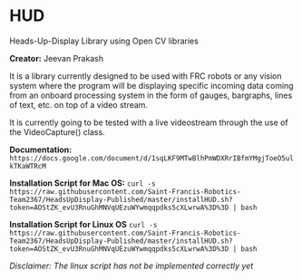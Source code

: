 # HUD
Heads-Up-Display Library using Open CV libraries

**Creator:** Jeevan Prakash

It is a library currently designed to be used with FRC robots or any vision system where the program will be displaying specific incoming data
coming from an onboard processing system in the form of gauges, bargraphs, lines of text, etc. on top of a video stream.

It is currently going to be tested with a live videostream through the use of the VideoCapture() class.

**Documentation:**
`https://docs.google.com/document/d/1sqLKF9MTwBlhPmWDXRrIBfmYMgjToeO5ulkTKaWTRcM`

**Installation Script for Mac OS:**
`curl -s https://raw.githubusercontent.com/Saint-Francis-Robotics-Team2367/HeadsUpDisplay-Published/master/installHUD.sh?token=AOStZK_evU3RnuGhMNVqUEzuWYwmqqpdks5cXLwrwA%3D%3D | bash`

**Installation Script for Linux OS**
`curl -s https://raw.githubusercontent.com/Saint-Francis-Robotics-Team2367/HeadsUpDisplay-Published/master/installHUD.sh?token=AOStZK_evU3RnuGhMNVqUEzuWYwmqqpdks5cXLwrwA%3D%3D | bash`

*Disclaimer: The linux script has not be implemented correctly yet*